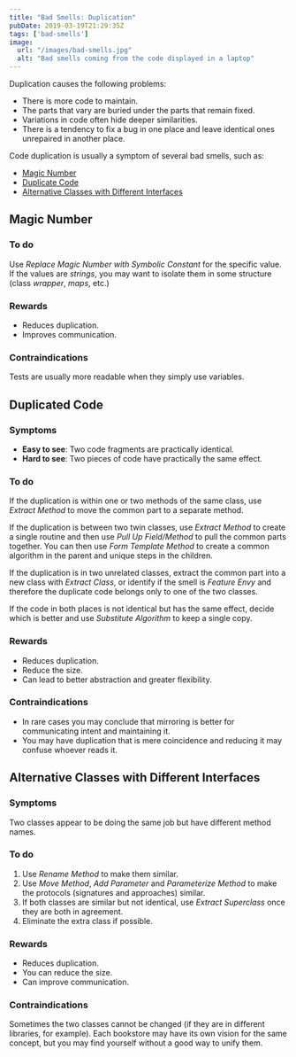 ```yaml
---
title: "Bad Smells: Duplication"
pubDate: 2019-03-19T21:29:35Z
tags: ['bad-smells']
image:
  url: "/images/bad-smells.jpg"
  alt: "Bad smells coming from the code displayed in a laptop"
---
```

Duplication causes the following problems:

* There is more code to maintain.
* The parts that vary are buried under the parts that remain fixed.
* Variations in code often hide deeper similarities.
* There is a tendency to fix a bug in one place and leave identical ones unrepaired in another place.

Code duplication is usually a symptom of several bad smells, such as:

* [Magic Number](#magic-number)
* [Duplicate Code](#duplicated-code)
* [Alternative Classes with Different Interfaces](#alternative-classes-with-different-interfaces)

## Magic Number
### To do

Use *Replace Magic Number with Symbolic Constant* for the specific value.
If the values are *strings*, you may want to isolate them in some structure (class *wrapper*, *maps*, etc.)

### Rewards

* Reduces duplication.
* Improves communication.

### Contraindications

Tests are usually more readable when they simply use variables.

## Duplicated Code
### Symptoms

* **Easy to see**: Two code fragments are practically identical.
* **Hard to see**: Two pieces of code have practically the same effect.

### To do

If the duplication is within one or two methods of the same class, use *Extract Method* to move the common part to a separate method.

If the duplication is between two twin classes, use *Extract Method* to create a single routine and then use *Pull Up Field/Method* to pull the common parts together. You can then use *Form Template Method* to create a common algorithm in the parent and unique steps in the children.

If the duplication is in two unrelated classes, extract the common part into a new class with *Extract Class*, or identify if the smell is *Feature Envy* and therefore the duplicate code belongs only to one of the two classes.

If the code in both places is not identical but has the same effect, decide which is better and use *Substitute Algorithm* to keep a single copy.

### Rewards

* Reduces duplication.
* Reduce the size.
* Can lead to better abstraction and greater flexibility.

### Contraindications

* In rare cases you may conclude that mirroring is better for communicating intent and maintaining it.
* You may have duplication that is mere coincidence and reducing it may confuse whoever reads it.

## Alternative Classes with Different Interfaces
### Symptoms

Two classes appear to be doing the same job but have different method names.

### To do

1. Use *Rename Method* to make them similar.
2. Use *Move Method*, *Add Parameter* and *Parameterize Method* to make the protocols (signatures and approaches) similar.
3. If both classes are similar but not identical, use *Extract Superclass* once they are both in agreement.
4. Eliminate the extra class if possible.

### Rewards

* Reduces duplication.
* You can reduce the size.
* Can improve communication.

### Contraindications

Sometimes the two classes cannot be changed (if they are in different libraries, for example). Each bookstore may have its own vision for the same concept, but you may find yourself without a good way to unify them.
